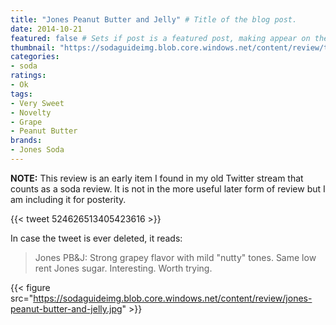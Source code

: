 ```yaml
---
title: "Jones Peanut Butter and Jelly" # Title of the blog post.
date: 2014-10-21
featured: false # Sets if post is a featured post, making appear on the home page side bar.
thumbnail: "https://sodaguideimg.blob.core.windows.net/content/review/thumbs/jones-peanut-butter-and-jelly.jpg" # Sets thumbnail image appearing inside card on homepage.
categories:
- soda
ratings:
- Ok
tags:
- Very Sweet
- Novelty
- Grape
- Peanut Butter
brands:
- Jones Soda
---
```


**NOTE:** This review is an early item I found in my old Twitter stream that counts as a soda review. It is not in the more useful later form of review but I am including it for posterity.

{{< tweet 524626513405423616 >}}

In case the tweet is ever deleted, it reads:
> Jones PB&J: Strong grapey flavor with mild "nutty" tones. Same low rent Jones sugar. Interesting. Worth trying.

{{< figure src="https://sodaguideimg.blob.core.windows.net/content/review/jones-peanut-butter-and-jelly.jpg" >}}